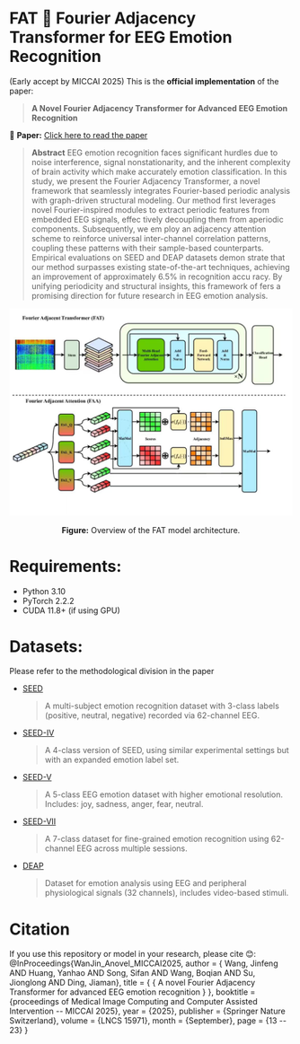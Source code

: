 # FAT 🧠 Fourier Adjacency Transformer for EEG Emotion Recognition
(Early accept by MICCAI 2025)
This is the **official implementation** of the paper:

> **A Novel Fourier Adjacency Transformer for Advanced EEG Emotion Recognition**

📄 **Paper:** [Click here to read the paper](https://arxiv.org/pdf/2503.13465)

> **Abstract**
> EEG emotion recognition faces significant hurdles due to
 noise interference, signal nonstationarity, and the inherent complexity of
 brain activity which make accurately emotion classification. In this study,
 we present the Fourier Adjacency Transformer, a novel framework that
 seamlessly integrates Fourier-based periodic analysis with graph-driven
 structural modeling. Our method first leverages novel Fourier-inspired
 modules to extract periodic features from embedded EEG signals, effec
tively decoupling them from aperiodic components. Subsequently, we em
ploy an adjacency attention scheme to reinforce universal inter-channel
 correlation patterns, coupling these patterns with their sample-based
 counterparts. Empirical evaluations on SEED and DEAP datasets demon
strate that our method surpasses existing state-of-the-art techniques,
 achieving an improvement of approximately 6.5% in recognition accu
racy. By unifying periodicity and structural insights, this framework of
fers a promising direction for future research in EEG emotion analysis.
> <p align="center">
  <img src="model.jpg" width="600"/>
</p>

<p align="center"><b>Figure:</b> Overview of the FAT model architecture.</p>

# Requirements:
- Python 3.10
- PyTorch 2.2.2
- CUDA 11.8+ (if using GPU)

# Datasets:
Please refer to the methodological division in the paper
- [SEED](https://bcmi.sjtu.edu.cn/~seed/)  
  > A multi-subject emotion recognition dataset with 3-class labels (positive, neutral, negative) recorded via 62-channel EEG.
- [SEED-IV](https://bcmi.sjtu.edu.cn/~seed/seed-iv.html)  
  > A 4-class version of SEED, using similar experimental settings but with an expanded emotion label set.
- [SEED-V](https://bcmi.sjtu.edu.cn/~seed/seed-v.html)
  > A 5-class EEG emotion dataset with higher emotional resolution. Includes: joy, sadness, anger, fear, neutral.
- [SEED-VII](https://bcmi.sjtu.edu.cn/~seed/seed-vii.html)
  > A 7-class dataset for fine-grained emotion recognition using 62-channel EEG across multiple sessions.
- [DEAP](https://www.eecs.qmul.ac.uk/mmv/datasets/deap/)   
  > Dataset for emotion analysis using EEG and peripheral physiological signals (32 channels), includes video-based stimuli.
# Citation
If you use this repository or model in your research, please cite 😊:
@InProceedings{WanJin_Anovel_MICCAI2025,
        author = { Wang, Jinfeng AND Huang, Yanhao AND Song, Sifan AND Wang, Boqian AND Su, Jionglong AND Ding, Jiaman},
        title = { { A novel Fourier Adjacency Transformer for advanced EEG emotion recognition } },
        booktitle = {proceedings of Medical Image Computing and Computer Assisted Intervention -- MICCAI 2025},
        year = {2025},
        publisher = {Springer Nature Switzerland},
        volume = {LNCS 15971},
        month = {September},
        page = {13 -- 23}
}
